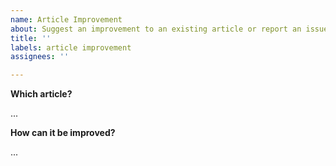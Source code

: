 ```yaml
---
name: Article Improvement
about: Suggest an improvement to an existing article or report an issue with it.
title: ''
labels: article improvement
assignees: ''

---
```


<!--
    Consider commenting on the article itself.
-->

**Which article?**

...

**How can it be improved?**

...

